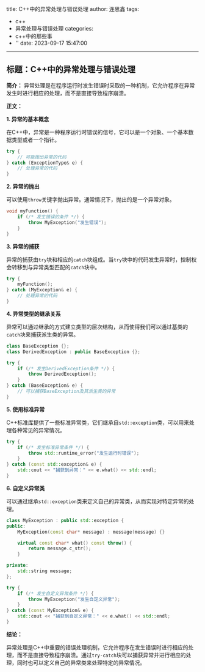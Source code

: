 title: C++中的异常处理与错误处理
author: 连思鑫
tags:
  - c++
  - 异常处理与错误处理
categories:
  - c++中的那些事
  - ''
date: 2023-09-17 15:47:00
---
## **标题：C++中的异常处理与错误处理**

**简介：**
异常处理是在程序运行时发生错误时采取的一种机制，它允许程序在异常发生时进行相应的处理，而不是直接导致程序崩溃。

**正文：**

**1. 异常的基本概念**

在C++中，异常是一种程序运行时错误的信号，它可以是一个对象、一个基本数据类型或者一个指针。

```cpp
try {
    // 可能抛出异常的代码
} catch (ExceptionType& e) {
    // 处理异常的代码
}
```

**2. 异常的抛出**

可以使用`throw`关键字抛出异常。通常情况下，抛出的是一个异常对象。

```cpp
void myFunction() {
    if (/* 发生错误的条件 */) {
        throw MyException("发生错误");
    }
}
```

**3. 异常的捕获**

异常的捕获由`try`块和相应的`catch`块组成。当`try`块中的代码发生异常时，控制权会转移到与异常类型匹配的`catch`块中。

```cpp
try {
    myFunction();
} catch (MyException& e) {
    // 处理异常的代码
}
```

**4. 异常类型的继承关系**

异常可以通过继承的方式建立类型的层次结构，从而使得我们可以通过基类的`catch`块来捕获派生类的异常。

```cpp
class BaseException {};
class DerivedException : public BaseException {};

try {
    if (/* 发生DerivedException条件 */) {
        throw DerivedException();
    }
} catch (BaseException& e) {
    // 可以捕获BaseException及其派生类的异常
}
```

**5. 使用标准异常**

C++标准库提供了一些标准异常类，它们继承自`std::exception`类，可以用来处理各种常见的异常情况。

```cpp
try {
    if (/* 发生标准异常条件 */) {
        throw std::runtime_error("发生运行时错误");
    }
} catch (const std::exception& e) {
    std::cout << "捕获到异常：" << e.what() << std::endl;
}
```

**6. 自定义异常类**

可以通过继承`std::exception`类来定义自己的异常类，从而实现对特定异常的处理。

```cpp
class MyException : public std::exception {
public:
    MyException(const char* message) : message(message) {}

    virtual const char* what() const throw() {
        return message.c_str();
    }

private:
    std::string message;
};

try {
    if (/* 发生自定义异常条件 */) {
        throw MyException("发生自定义异常");
    }
} catch (const MyException& e) {
    std::cout << "捕获到自定义异常：" << e.what() << std::endl;
}
```

**结论：**

异常处理是C++中重要的错误处理机制，它允许程序在发生错误时进行相应的处理，而不是直接导致程序崩溃。通过`try-catch`块可以捕获异常并进行相应的处理，同时也可以定义自己的异常类来处理特定的异常情况。
